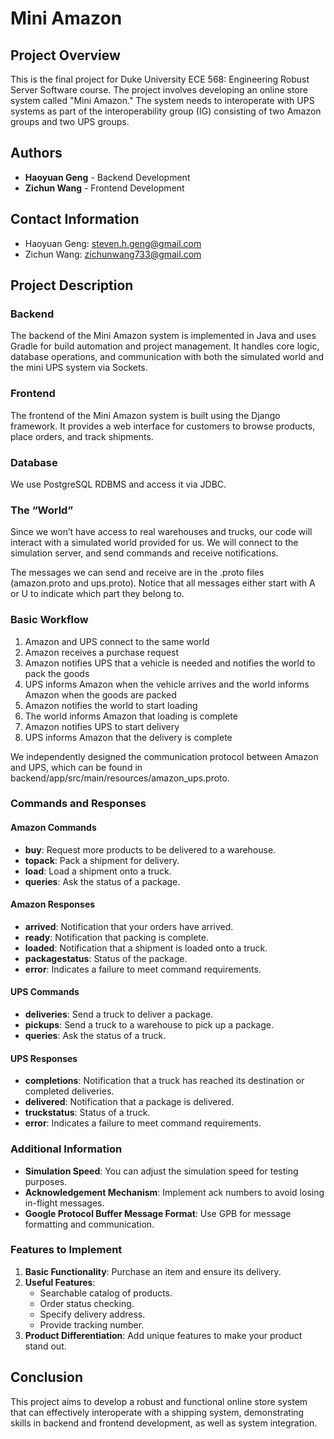 # Mini Amazon

## Project Overview

This is the final project for Duke University ECE 568: Engineering Robust Server Software course. The project involves developing an online store system called "Mini Amazon." The system needs to interoperate with UPS systems as part of the interoperability group (IG) consisting of two Amazon groups and two UPS groups.

## Authors

- **Haoyuan Geng** - Backend Development
- **Zichun Wang** - Frontend Development

## Contact Information

- Haoyuan Geng: [steven.h.geng@gmail.com](mailto:steven.h.geng@gmail.com)
- Zichun Wang: [zichunwang733@gmail.com](mailto:zichunwang733@gmail.com)

## Project Description

### Backend

The backend of the Mini Amazon system is implemented in Java and uses Gradle for build automation and project management. It handles core logic, database operations, and communication with both the simulated world and the mini UPS system via Sockets.

### Frontend

The frontend of the Mini Amazon system is built using the Django framework. It provides a web interface for customers to browse products, place orders, and track shipments.

### Database

We use PostgreSQL RDBMS and access it via JDBC.

### The “World”

Since we won’t have access to real warehouses and trucks, our code will interact with a simulated world provided for us. We will connect to the simulation server, and send commands and receive notifications.

The messages we can send and receive are in the .proto files (amazon.proto and ups.proto). Notice that all messages either start with A or U to indicate which part they belong to.

### Basic Workflow

1. Amazon and UPS connect to the same world
2. Amazon receives a purchase request
3. Amazon notifies UPS that a vehicle is needed and notifies the world to pack the goods
4. UPS informs Amazon when the vehicle arrives and the world informs Amazon when the goods are packed
5. Amazon notifies the world to start loading
6. The world informs Amazon that loading is complete
7. Amazon notifies UPS to start delivery
8. UPS informs Amazon that the delivery is complete

We independently designed the communication protocol between Amazon and UPS, which can be found in backend/app/src/main/resources/amazon_ups.proto.

### Commands and Responses

#### Amazon Commands

- **buy**: Request more products to be delivered to a warehouse.
- **topack**: Pack a shipment for delivery.
- **load**: Load a shipment onto a truck.
- **queries**: Ask the status of a package.

#### Amazon Responses

- **arrived**: Notification that your orders have arrived.
- **ready**: Notification that packing is complete.
- **loaded**: Notification that a shipment is loaded onto a truck.
- **packagestatus**: Status of the package.
- **error**: Indicates a failure to meet command requirements.

#### UPS Commands

- **deliveries**: Send a truck to deliver a package.
- **pickups**: Send a truck to a warehouse to pick up a package.
- **queries**: Ask the status of a truck.

#### UPS Responses

- **completions**: Notification that a truck has reached its destination or completed deliveries.
- **delivered**: Notification that a package is delivered.
- **truckstatus**: Status of a truck.
- **error**: Indicates a failure to meet command requirements.

### Additional Information

- **Simulation Speed**: You can adjust the simulation speed for testing purposes.
- **Acknowledgement Mechanism**: Implement ack numbers to avoid losing in-flight messages.
- **Google Protocol Buffer Message Format**: Use GPB for message formatting and communication.

### Features to Implement

1. **Basic Functionality**: Purchase an item and ensure its delivery.
2. **Useful Features**:
   - Searchable catalog of products.
   - Order status checking.
   - Specify delivery address.
   - Provide tracking number.
3. **Product Differentiation**: Add unique features to make your product stand out.

## Conclusion

This project aims to develop a robust and functional online store system that can effectively interoperate with a shipping system, demonstrating skills in backend and frontend development, as well as system integration.

